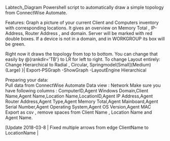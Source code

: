 Labtech_Diagram
Powershell script to automatically draw a simple topology from ConnectWise Automate.

 Features: 
 Graph a picture of your current Client and Computers inventory with corresponding locations.
 It gives an overview on Memory Total , IP-Address, Router Address , and domain.
 Server will be marked with red double boxes.
 If a device is not in a domain, and in WORKGROUP its box will be green.
 
 Right now it draws the topology from top to bottom.
 You can change that easily by @{rankdir='TB'} to LR for left to right.
 To change Layout entirely: Change Hierarchical to Radial , Circular, Springmodel(Small](Medium)(Large)
  }| Export-PSGraph -ShowGraph -LayoutEngine Hierarchical 

  Preparing your data:                                                                                                                              
  Pull data from ConnectWise Automate Data view : Network
  Make sure you have following columns :
      ComputerID,Agent Windows Domain,Client Name,Agent Name,Location Name,LocationID,Agent IP Address,Agent Router Address,Agent Type,Agent Memory Total,Agent Mainboard,Agent Serial Number,Agent Operating System,Agent OS Version,Agent MAC
Export as csv , remove spaces from Client Name , Location Name and Agent Name.


[Update 2018-03-8 | Fixed multiple arrows from edge ClientName to LocationName |  
